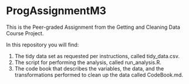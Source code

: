 # ProgAssignmentM3
This is the Peer-graded Assignment from the Getting and Cleaning Data Course Project.

In this repository you will find:

1) The tidy data set as requested per instructions, called tidy_data.csv.
2) The script for performing the analysis, called run_analysis.R.
3) The code book that describes the variables, the data, and the transformations performed to clean up the data called CodeBook.md. 
